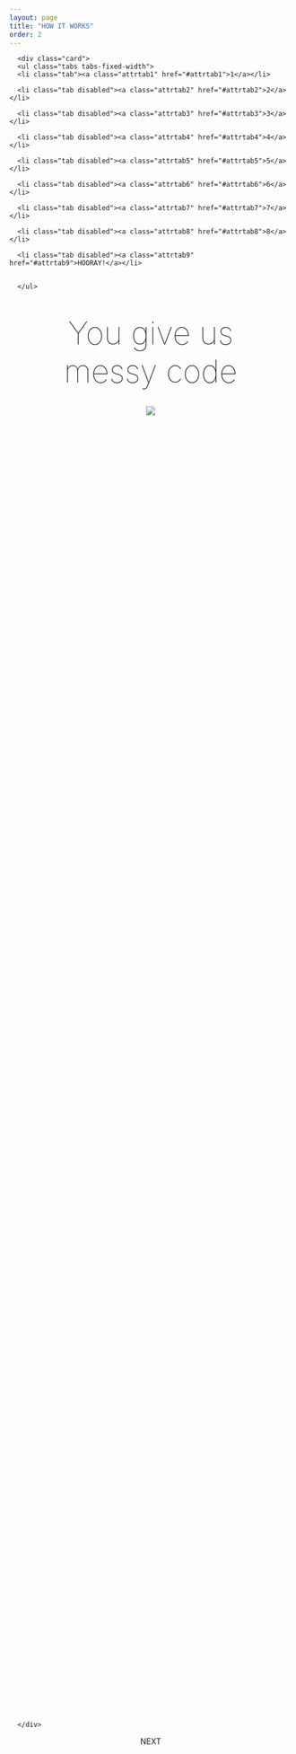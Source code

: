 ```yaml
---
layout: page
title: "HOW IT WORKS"
order: 2
---
```

<section>
  <div class="container">

      <div class="card">
      <ul class="tabs tabs-fixed-width">
      <li class="tab"><a class="attrtab1" href="#attrtab1">1</a></li>

      <li class="tab disabled"><a class="attrtab2" href="#attrtab2">2</a></li>

      <li class="tab disabled"><a class="attrtab3" href="#attrtab3">3</a></li>

      <li class="tab disabled"><a class="attrtab4" href="#attrtab4">4</a></li>

      <li class="tab disabled"><a class="attrtab5" href="#attrtab5">5</a></li>

      <li class="tab disabled"><a class="attrtab6" href="#attrtab6">6</a></li>

      <li class="tab disabled"><a class="attrtab7" href="#attrtab7">7</a></li>

      <li class="tab disabled"><a class="attrtab8" href="#attrtab8">8</a></li>

      <li class="tab disabled"><a class="attrtab9" href="#attrtab9">HOORAY!</a></li>


      </ul>

<div class="card-action">
  

 <div class="stage" id="attrtab1">
 <center>
 <div class="stage-title">You give us messy code</div>
 <div class="row">
   <div class="col-md-12">
   <img class="responsive-img" src="/viperdev-site/assets/images/messy.png">
   </div>
 </div>
  </div>
   <div class="stage" id="attrtab2">
   
  </div>
   <div class="stage" id="attrtab3">
  </div>
   <div  class="stage" id="attrtab4">
  </div>
   <div class="stage" id="attrtab5">
  </div>
   <div class="stage" id="attrtab6">
  </div>
   <div class="stage" id="attrtab7">
  </div>
   <div class="stage" id="attrtab8">
  </div>
   <div class="stage" id="attrtab9">
  </div>
</div>

      </div>

</div>
<div class="container">
<div class="col-md-12"><center><a class="nextScene waves-effect btn">NEXT</a></div>
  </div>
</section>

<script type="text/javascript">

    $(document).ready(function(){

    story = {}
    story.length = 9;
    $('ul.tabs').tabs();

       $('.nextScene').on("click", function(){
                
                var attribute =   $('.tab').find('.active').attr('href');
                var regex = /(\d+)/g;
                var cur = (attribute.match(regex));  

                if(cur >= story.length){
                    cur = 1;
                }

                else if(cur < story.length){
                   
                    
                    $('.' + 'attrtab' + cur.toString()).parent().next().removeClass('disabled');
                   console.log(cur);
                     cur++;
                }
                
                $('ul.tabs').tabs('select_tab', 'attrtab' + cur.toString());
           
            });
  });
</script>

<style type="text/css">
  .scene{
    padding: 0.5em;
    font-family: "Roboto";
    text-align: center;
    font-size: 1.3em;
  }

  .scene-content{
   
  }

  .stage{
    height: 20em;
  }

.nextScene{
  width: 100%
}
  .hr-line{
    height: 3em;
    border-bottom: 2px solid;
  }

  .side-title{
    margin-bottom: 0.8em;
  }

  .stage-title{
        font-size: 4em;
    font-family: BlinkMacSystemFont;
    font-weight: 100;
    padding: 0.5em;
  }
</style>